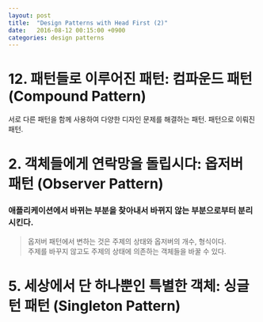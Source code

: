 ```yaml
---
layout: post
title:  "Design Patterns with Head First (2)"
date:   2016-08-12 00:15:00 +0900
categories: design patterns
---
```


# 12. 패턴들로 이루어진 패턴: 컴파운드 패턴 (Compound Pattern)
서로 다른 패턴을 함께 사용하여 다양한 디자인 문제를 해결하는 패턴. 패턴으로 이뤄진 패턴.

# 2. 객체들에게 연락망을 돌립시다: 옵저버 패턴 (Observer Pattern)

### 애플리케이션에서 바뀌는 부분을 찾아내서 바뀌지 않는 부분으로부터 분리시킨다.
> 옵저버 패턴에서 변하는 것은 주제의 상태와 옵저버의 개수, 형식이다.  
> 주제를 바꾸지 않고도 주제의 상태에 의존하는 객체들을 바꿀 수 있다.

# 5. 세상에서 단 하나뿐인 특별한 객체: 싱글턴 패턴 (Singleton Pattern)
